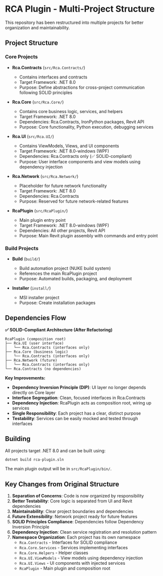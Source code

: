# RCA Plugin - Multi-Project Structure

This repository has been restructured into multiple projects for better organization and maintainability.

## Project Structure

### Core Projects

- **Rca.Contracts** (`src/Rca.Contracts/`)
  - Contains interfaces and contracts
  - Target Framework: .NET 8.0
  - Purpose: Define abstractions for cross-project communication following SOLID principles

- **Rca.Core** (`src/Rca.Core/`)
  - Contains core business logic, services, and helpers
  - Target Framework: .NET 8.0
  - Dependencies: Rca.Contracts, IronPython packages, Revit API
  - Purpose: Core functionality, Python execution, debugging services

- **Rca.UI** (`src/Rca.UI/`)
  - Contains ViewModels, Views, and UI components
  - Target Framework: .NET 8.0-windows (WPF)
  - Dependencies: Rca.Contracts only (✅ SOLID-compliant)
  - Purpose: User interface components and view models using dependency injection

- **Rca.Network** (`src/Rca.Network/`)
  - Placeholder for future network functionality
  - Target Framework: .NET 8.0
  - Dependencies: Rca.Contracts
  - Purpose: Reserved for future network-related features

- **RcaPlugin** (`src/RcaPlugin/`)
  - Main plugin entry point
  - Target Framework: .NET 8.0-windows (WPF)
  - Dependencies: All other projects, Revit API
  - Purpose: Main Revit plugin assembly with commands and entry point

### Build Projects

- **Build** (`build/`)
  - Build automation project (NUKE build system)
  - References the main RcaPlugin project
  - Purpose: Automated builds, packaging, and deployment

- **Installer** (`install/`)
  - MSI installer project
  - Purpose: Create installation packages

## Dependencies Flow

**✅ SOLID-Compliant Architecture (After Refactoring)**

```
RcaPlugin (composition root)
├── Rca.UI (user interface)
│   └── Rca.Contracts (interfaces only)
├── Rca.Core (business logic)
│   └── Rca.Contracts (interfaces only)
├── Rca.Network (future)
│   └── Rca.Contracts (interfaces only)
└── Rca.Contracts (no dependencies)
```

**Key Improvements:**
- **Dependency Inversion Principle (DIP)**: UI layer no longer depends directly on Core layer
- **Interface Segregation**: Clean, focused interfaces in Rca.Contracts
- **Dependency Injection**: RcaPlugin acts as composition root, wiring up services
- **Single Responsibility**: Each project has a clear, distinct purpose
- **Testability**: Services can be easily mocked and tested through interfaces

## Building

All projects target .NET 8.0 and can be built using:

```bash
dotnet build rca-plugin.sln
```

The main plugin output will be in `src/RcaPlugin/bin/`.

## Key Changes from Original Structure

1. **Separation of Concerns**: Code is now organized by responsibility
2. **Better Testability**: Core logic is separated from UI and Revit dependencies
3. **Maintainability**: Clear project boundaries and dependencies
4. **Future Extensibility**: Network project ready for future features
5. **SOLID Principles Compliance**: Dependencies follow Dependency Inversion Principle
6. **Dependency Injection**: Clean service registration and resolution pattern
7. **Namespace Organization**: Each project has its own namespace
   - `Rca.Contracts` - Interfaces for SOLID compliance
   - `Rca.Core.Services` - Services implementing interfaces
   - `Rca.Core.Helpers` - Helper classes
   - `Rca.UI.ViewModels` - View models using dependency injection
   - `Rca.UI.Views` - UI components with injected services
   - `RcaPlugin` - Main plugin and composition root